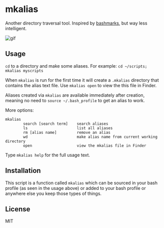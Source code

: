 # mkalias  

Another directory traversal tool. Inspired by [bashmarks](https://github.com/huyng/bashmarks), but way less intelligent.  

![gif](https://raw.githubusercontent.com/unforswearing/mkalias/master/mkalias-example.gif)


## Usage  

`cd` to a directory and make some aliases. For example: `cd ~/scripts; mkalias myscripts`

When `mkalias` is run for the first time it will create a `.mkalias` directory that contains the alias text file. Use `mkalias open` to view the this file in Finder. 

Aliases created via `mkalias` are available immediately after creation, meaning no need to `source ~/.bash_profile` to get an alias to work. 

More options:  

```
mkalias
        search [search term]    search aliases
        ls                      list all aliases
        rm [alias name]         remove an alias
        wd                      make alias name from current working directory
        open                    view the mkalias file in Finder
```

Type `mkalias help` for the full usage text.  

## Installation  

This script is a function called `mkalias` which can be sourced in your bash profile (as seen in the usage above) or added to your bash profile or anywhere else you keep those types of things. 

## License 

MIT
